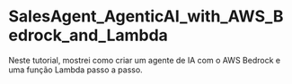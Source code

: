 # SalesAgent_AgenticAI_with_AWS_Bedrock_and_Lambda
Neste tutorial, mostrei como criar um agente de IA com o AWS Bedrock e uma função Lambda passo a passo.
